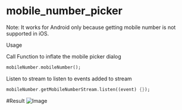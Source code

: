 # mobile_number_picker

Note: It works for Android only because getting mobile number is not supported in iOS.

Usage

Call Function to inflate the mobile picker dialog
```dart
mobileNumber.mobileNumber();
```

Listen to stream to listen to events added to stream
```dart
mobileNumber.getMobileNumberStream.listen((event) {});
```


#Result
![Image](http://url/to/img.png)

